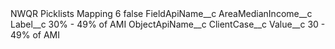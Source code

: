 <?xml version="1.0" encoding="UTF-8"?>
<CustomMetadata xmlns="http://soap.sforce.com/2006/04/metadata" xmlns:xsi="http://www.w3.org/2001/XMLSchema-instance" xmlns:xsd="http://www.w3.org/2001/XMLSchema">
    <label>NWQR Picklists Mapping 6</label>
    <protected>false</protected>
    <values>
        <field>FieldApiName__c</field>
        <value xsi:type="xsd:string">AreaMedianIncome__c</value>
    </values>
    <values>
        <field>Label__c</field>
        <value xsi:type="xsd:string">30% - 49% of AMI</value>
    </values>
    <values>
        <field>ObjectApiName__c</field>
        <value xsi:type="xsd:string">ClientCase__c</value>
    </values>
    <values>
        <field>Value__c</field>
        <value xsi:type="xsd:string">30 - 49% of AMI</value>
    </values>
</CustomMetadata>
